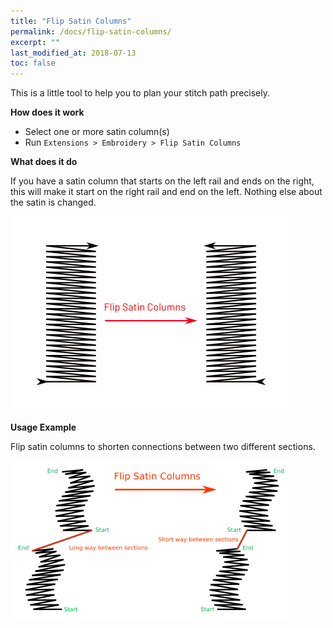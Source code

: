 ```yaml
---
title: "Flip Satin Columns"
permalink: /docs/flip-satin-columns/
excerpt: ""
last_modified_at: 2018-07-13
toc: false
---
```

This is a little tool to help you to plan your stitch path precisely.

**How does it work**

* Select one or more satin column(s)
* Run `Extensions > Embroidery > Flip Satin Columns`


**What does it do**

If you have a satin column that starts on the left rail and ends on the right, this will make it start on the right rail and end on the left.
Nothing else about the satin is changed.

![Flip Satin Columns](/assets/images/docs/flip-satin-column.jpg)

**Usage Example**

Flip satin columns to shorten connections between two different sections.

![Flip Satin Columns](/assets/images/docs/flip-satin-columns-02.jpg)

